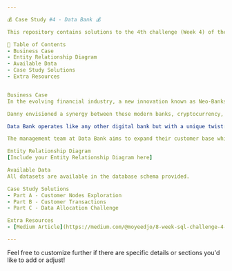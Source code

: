 ```yaml
---

💰 Case Study #4 - Data Bank 💰

This repository contains solutions to the 4th challenge (Week 4) of the 8 Weeks SQL Challenge by Danny Ma. Click [here](https://github.com/Moyijo99/SQL-Challenge-Case-Study-4---Data-Bank) to view the full challenge.

🧾 Table of Contents
- Business Case
- Entity Relationship Diagram
- Available Data
- Case Study Solutions
- Extra Resources


Business Case
In the evolving financial industry, a new innovation known as Neo-Banks has emerged. These are digital-only banks without physical branches.

Danny envisioned a synergy between these modern banks, cryptocurrency, and the data sector, thus initiating a new venture - Data Bank!

Data Bank operates like any other digital bank but with a unique twist: it also serves as the world’s most secure distributed data storage platform. Customers are given cloud data storage limits directly tied to their account balances. This business model has some unique aspects, and the Data Bank team seeks your expertise!

The management team at Data Bank aims to expand their customer base while effectively tracking and predicting the data storage needs of their customers. This case study focuses on calculating metrics, understanding growth, and enabling the business to analyze their data intelligently to forecast and plan for future growth.

Entity Relationship Diagram
[Include your Entity Relationship Diagram here]

Available Data
All datasets are available in the database schema provided.

Case Study Solutions
- Part A - Customer Nodes Exploration
- Part B - Customer Transactions
- Part C - Data Allocation Challenge

Extra Resources
- [Medium Article](https://medium.com/@moyeedjo/8-week-sql-challenge-4-data-bank-f0179aeea7dc)

---
```


Feel free to customize further if there are specific details or sections you'd like to add or adjust!
